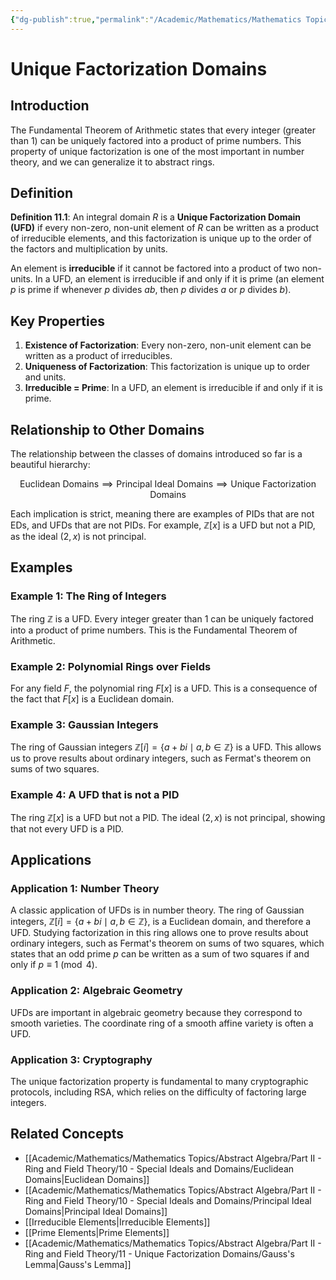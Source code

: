 ```yaml
---
{"dg-publish":true,"permalink":"/Academic/Mathematics/Mathematics Topics/Abstract Algebra/Part II - Ring and Field Theory/11 - Unique Factorization Domains/Unique Factorization Domains/"}
---
```



# Unique Factorization Domains

## Introduction

The Fundamental Theorem of Arithmetic states that every integer (greater than 1) can be uniquely factored into a product of prime numbers. This property of unique factorization is one of the most important in number theory, and we can generalize it to abstract rings.

## Definition

**Definition 11.1**: An integral domain $R$ is a **Unique Factorization Domain (UFD)** if every non-zero, non-unit element of $R$ can be written as a product of irreducible elements, and this factorization is unique up to the order of the factors and multiplication by units.

An element is **irreducible** if it cannot be factored into a product of two non-units. In a UFD, an element is irreducible if and only if it is prime (an element $p$ is prime if whenever $p$ divides $ab$, then $p$ divides $a$ or $p$ divides $b$).

## Key Properties

1. **Existence of Factorization**: Every non-zero, non-unit element can be written as a product of irreducibles.
2. **Uniqueness of Factorization**: This factorization is unique up to order and units.
3. **Irreducible = Prime**: In a UFD, an element is irreducible if and only if it is prime.

## Relationship to Other Domains

The relationship between the classes of domains introduced so far is a beautiful hierarchy:

$$\text{Euclidean Domains} \implies \text{Principal Ideal Domains} \implies \text{Unique Factorization Domains}$$

Each implication is strict, meaning there are examples of PIDs that are not EDs, and UFDs that are not PIDs. For example, $\mathbb{Z}[x]$ is a UFD but not a PID, as the ideal $(2, x)$ is not principal.

## Examples

### Example 1: The Ring of Integers

The ring $\mathbb{Z}$ is a UFD. Every integer greater than 1 can be uniquely factored into a product of prime numbers. This is the Fundamental Theorem of Arithmetic.

### Example 2: Polynomial Rings over Fields

For any field $F$, the polynomial ring $F[x]$ is a UFD. This is a consequence of the fact that $F[x]$ is a Euclidean domain.

### Example 3: Gaussian Integers

The ring of Gaussian integers $\mathbb{Z}[i] = \{a + bi \mid a, b \in \mathbb{Z}\}$ is a UFD. This allows us to prove results about ordinary integers, such as Fermat's theorem on sums of two squares.

### Example 4: A UFD that is not a PID

The ring $\mathbb{Z}[x]$ is a UFD but not a PID. The ideal $(2, x)$ is not principal, showing that not every UFD is a PID.

## Applications

### Application 1: Number Theory

A classic application of UFDs is in number theory. The ring of Gaussian integers, $\mathbb{Z}[i] = \{a + bi \mid a, b \in \mathbb{Z}\}$, is a Euclidean domain, and therefore a UFD. Studying factorization in this ring allows one to prove results about ordinary integers, such as Fermat's theorem on sums of two squares, which states that an odd prime $p$ can be written as a sum of two squares if and only if $p \equiv 1 \pmod{4}$.

### Application 2: Algebraic Geometry

UFDs are important in algebraic geometry because they correspond to smooth varieties. The coordinate ring of a smooth affine variety is often a UFD.

### Application 3: Cryptography

The unique factorization property is fundamental to many cryptographic protocols, including RSA, which relies on the difficulty of factoring large integers.

## Related Concepts

- [[Academic/Mathematics/Mathematics Topics/Abstract Algebra/Part II - Ring and Field Theory/10 - Special Ideals and Domains/Euclidean Domains\|Euclidean Domains]]
- [[Academic/Mathematics/Mathematics Topics/Abstract Algebra/Part II - Ring and Field Theory/10 - Special Ideals and Domains/Principal Ideal Domains\|Principal Ideal Domains]]
- [[Irreducible Elements\|Irreducible Elements]]
- [[Prime Elements\|Prime Elements]]
- [[Academic/Mathematics/Mathematics Topics/Abstract Algebra/Part II - Ring and Field Theory/11 - Unique Factorization Domains/Gauss's Lemma\|Gauss's Lemma]] 